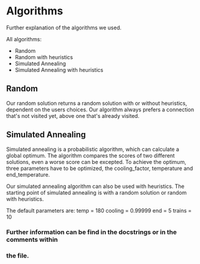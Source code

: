 # Algorithms

Further explanation of the algorithms we used.

All algorithms:
- Random
- Random with heuristics
- Simulated Annealing
- Simulated Annealing with heuristics

## Random

Our random solution returns a random solution with or without heuristics,
dependent on the users choices. Our algorithm always prefers a connection that's
not visited yet, above one that's already visited.

## Simulated Annealing

Simulated annealing is a probabilistic algorithm, which can calculate a global
optimum. The algorithm compares the scores of two different solutions, even a
worse score can be excepted. To achieve the optimum, three parameters have
to be optimized, the cooling_factor, temperature and end_temperature.

Our simulated annealing algorithm can also be used with heuristics.
The starting point of simulated annealing is with a random solution or random
with heuristics.

The default parameters are:
temp = 180
cooling = 0.99999
end = 5
trains = 10


### Further information can be find in the docstrings or in the comments within
### the file.
